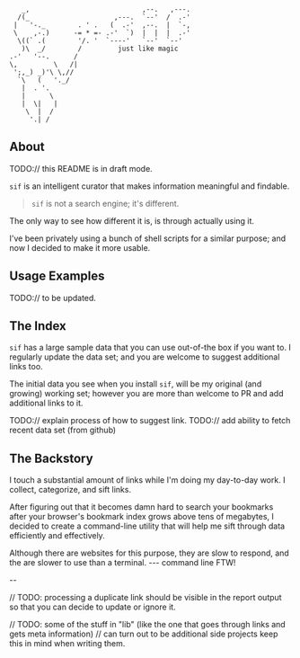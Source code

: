 ```
   _,                            ,--.   ,---.
  /(_                     ,---.  `--'  /  .-'
 |   '-._        . ' .   (  .-'  ,--.  |  `-,
 \    ,-.)      -= * =- .-'  `)  |  |  |  .-'
  \((` .(        '/. '  `----'   `--'  `--'
   )\  _/        /         just like magic
.-'   '--.      /
\,         \   /|
 ';,_) _)'\ \,//    
  `\   (   '._/   
   |  . '.
   |      \
   |  \|   |
    \  |  /
     '.| /
```

## About

TODO:// this README is in draft mode.

`sif` is an intelligent curator that makes information meaningful and findable.

> `sif` is not a search engine; it's different.

The only way to see how different it is, is through actually using it.

I've been privately using a bunch of shell scripts for a similar purpose;
and now I decided to make it more usable.

## Usage Examples

TODO:// to be updated.

## The Index

`sif` has a large sample data that you can use out-of-the box if you want to.
I regularly update the data set; and you are welcome to suggest additional links
too.

The initial data you see when you install `sif`, will be my original 
(and growing) working set; however you are more than welcome to PR and add 
additional links to it.

TODO:// explain process of how to suggest link.
TODO:// add ability to fetch recent data set (from github)

## The Backstory

I touch a substantial amount of links while I'm doing my day-to-day work. 
I collect, categorize, and sift links.

After figuring out that it becomes damn hard to search your bookmarks after your 
browser's bookmark index grows above tens of megabytes, I decided to create a
command-line utility that will help me sift through data efficiently 
and effectively.

Although there are websites for this purpose, they are slow to respond, and the
are slower to use than a terminal. --- command line FTW!

--

// TODO: processing a duplicate link should be visible in the report output so that
you can decide to update or ignore it.

// TODO: some of the stuff in "lib" (like the one that goes through links and gets meta information) 
// can turn out to be additional side projects keep this in mind when writing them.
